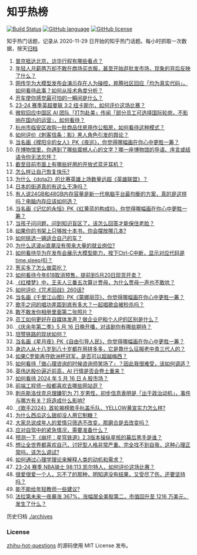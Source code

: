 # 知乎热榜
[![Build Status](https://github.com/ToWeLong/zhihu-hot-questions/workflows/CI/badge.svg)](https://github.com/ToWeLong/zhihu-hot-questions/actions)
[![GitHub language](https://img.shields.io/badge/language-golang-orange.svg)](https://golang.org/)
[![GitHub license](https://img.shields.io/github/license/ToWeLong/zhihu-hot-questions)](https://github.com/ToWeLong/zhihu-hot-questions/blob/main/LICENSE)

知乎热门话题，记录从 2020-11-29 日开始的知乎热门话题。每小时抓取一次数据，按天[归档](./archives)

<!-- BEGIN -->

1. [普京抵达北京，访华行程有哪些看点？](https://www.zhihu.com/question/656166671)
1. [年轻人月薪两万却不敢在商场买衣服，甚至开始逛批发市场，现象的背后反映了什么？](https://www.zhihu.com/question/656062520)
1. [网传华为大模型发布会演示存在人为操控，昇腾社区回应「均为真实代码」，如何看待此事？如何从技术角度分析？](https://www.zhihu.com/question/656189836)
1. [开车使你感觉最可怕的一瞬间是什么？](https://www.zhihu.com/question/348293973)
1. [23-24 赛季英超曼联 3:2 纽卡斯尔，如何评价这场比赛？](https://www.zhihu.com/question/656133609)
1. [微软回应中国区 AI 团队「打包赴美」传闻「部分员工可选择国际轮岗，不影响在国内的运营」，如何看待？](https://www.zhihu.com/question/656090053)
1. [杭州市临安区收购一批商品住房用作公租房，如何看待这种模式？](https://www.zhihu.com/question/656086305)
1. [如何评价《刺客信条：影》黑人角色引发的舆论？](https://www.zhihu.com/question/656158102)
1. [当名画《撑阳伞的女人》PK《夜巡》，你觉得哪幅画在你心中更胜一筹？](https://www.zhihu.com/question/656086697)
1. [在博物馆里，你遇到了哪些震撼人心的文字？哪一座博物馆的导语、序言或结语令你无法忘怀？](https://www.zhihu.com/question/655249260)
1. [截至目前市面上有哪些好用的开放式蓝牙耳机？](https://www.zhihu.com/question/616251434)
1. [怎么样让自己恢复快乐?](https://www.zhihu.com/question/655779014)
1. [为什么《dota2》的比赛英雄上场数量远超《英雄联盟》？](https://www.zhihu.com/question/655041097)
1. [日本的街道真的有这么干净吗？](https://www.zhihu.com/question/56402307)
1. [有人说24GB和48GB内存容量是新一代电脑平台最均衡的方案，真的是这样吗？电脑内存应该如何选？](https://www.zhihu.com/question/655709343)
1. [当名画《记忆的永恒》PK《红黄蓝的构成II》，你觉得哪幅画在你心中更胜一筹？](https://www.zhihu.com/question/656086784)
1. [当孩子问问题，问到知识盲区了，该怎么回答才能保住老脸？](https://www.zhihu.com/question/655954908)
1. [如果你的书架上只够放十本书，你会摆放哪几本?](https://www.zhihu.com/question/36092128)
1. [如何挑选一辆适合自己的车？](https://www.zhihu.com/question/629533964)
1. [为什么这波ai浪潮没有带来大量的就业岗位?](https://www.zhihu.com/question/649006814)
1. [如何看待华为在发布会展示大模型能力，按下Ctrl-C中断，显示对应代码是time.sleep(6)？](https://www.zhihu.com/question/655565411)
1. [葱买多了怎么做菜吃？](https://www.zhihu.com/question/650715423)
1. [如何看待今年618取消预售，提前到5月20日现货开卖？](https://www.zhihu.com/question/656190409)
1. [《红楼梦》中，王夫人三番五次算计贾母，为什么贾母一声也不敢吭？](https://www.zhihu.com/question/499986713)
1. [如何评价《咒术回战》260话?](https://www.zhihu.com/question/656185377)
1. [当名画《千里江山图》PK《蒙娜丽莎》，你觉得哪幅画在你心中更胜一筹？](https://www.zhihu.com/question/656079701)
1. [歌手之间的唱功差距到底有多大？一起唱歌会被秒杀吗？](https://www.zhihu.com/question/371755428)
1. [敢不敢发你相册里面第二张照片？](https://www.zhihu.com/question/652601337)
1. [员工如何更好在自媒体发声？做企业IP和个人IP的区别是什么？](https://www.zhihu.com/question/655330351)
1. [《庆余年第二季》5 月 16 日晚开播，对该剧你有哪些期待？](https://www.zhihu.com/question/655436074)
1. [坦赞铁路的现状如何？](https://www.zhihu.com/question/25653896)
1. [当名画《星月夜》PK《自由引导人民》，你觉得哪幅画在你心中更胜一筹？](https://www.zhihu.com/question/656086580)
1. [身边人从十八岁到八十岁都在用拼多多，它是靠什么征服老中青三代人的？](https://www.zhihu.com/question/656079213)
1. [如果C罗能再夺欧洲杯冠军，是否可以超越梅西？](https://www.zhihu.com/question/653996134)
1. [如何看待「做心理咨询的时候咨询师笑场了」？因此我很难受，该如何调适？](https://www.zhihu.com/question/655976064)
1. [英伟达股价逼近前高，AI 行情是否会卷土重来？](https://www.zhihu.com/question/656174912)
1. [如何看待 2024 年 5 月 16 日 A 股市场？](https://www.zhihu.com/question/656170011)
1. [前端工程师一般都喜欢去哪些网站逛？](https://www.zhihu.com/question/28478379)
1. [刺杀斯洛伐克总理嫌犯为 71 岁男性，初步信息表明是「出于政治动机」，事件与哪方有关？将造成什么影响?](https://www.zhihu.com/question/656177335)
1. [《歌手2024》首轮揭榜歌手杭盖乐队、YELLOW黄宣实力怎么样?](https://www.zhihu.com/question/656055618)
1. [为什么西瓜这么甜却没人用它制糖？](https://www.zhihu.com/question/31939257)
1. [大家总说成年人的爱情只筛选不改变，那磨合是去改变吗？](https://www.zhihu.com/question/609299076)
1. [应对自驾中的紧急情况，需要准备什么？](https://www.zhihu.com/question/655552918)
1. [预测一下《崩坏：星穹铁道》2.3版本操纵星核的幕后黑手是谁？](https://www.zhihu.com/question/655708206)
1. [想让全世界都喜欢自己，讨好型人格非常严重、完全找不到自我，这种心理正常吗，该怎么调试?](https://www.zhihu.com/question/655957742)
1. [如何通过心理学理论来解释人类的动机和需求？](https://www.zhihu.com/question/650054857)
1. [23-24 赛季 NBA骑士 98:113 凯尔特人，如何评价这场比赛？](https://www.zhihu.com/question/656156674)
1. [很爱很爱一个人，忘不了的那种，明知道没有结果，又受尽了伤，还要坚持吗？](https://www.zhihu.com/question/652886761)
1. [能不能给年轻教师一些建议?](https://www.zhihu.com/question/655571141)
1. [法拉第未来一夜暴涨 367%，涨幅居全美股第二，市值回升至 1216 万美元，发生了什么？](https://www.zhihu.com/question/656080832)

<!-- END -->

历史归档 [./archives](./archives)


### License
[zhihu-hot-questions](https://github.com/towelong/zhihu-hot-questions) 的源码使用 MIT License 发布。